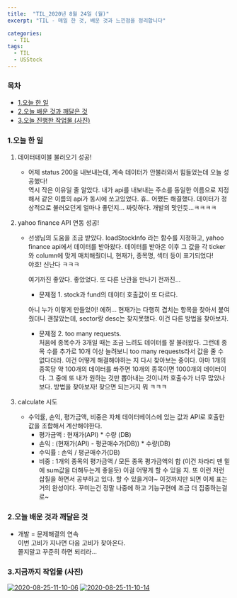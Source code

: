 ```yaml
---
title:  "TIL_2020년 8월 24일 (월)"
excerpt: "TIL - 매일 한 것, 배운 것과 느낀점을 정리합니다"

categories:
  - TIL
tags:
  - TIL
  - USStock
---
```



<h3>목차</h3>

- [1.오늘 한 일](#1오늘-한-일)
- [2.오늘 배운 것과 깨달은 것](#2오늘-배운-것과-깨달은-것)
- [3.오늘 진행한 작업물 (사진)](#3오늘-진행한-작업물-사진)
  

### 1.오늘 한 일

1. 데이터테이블 불러오기 성공!
    - 어제 status 200을 내보내는데, 계속 데이터가 안불러와서 힘들었는데 오늘 성공했다!    
      역시 작은 이유일 줄 알았다. 내가 api를 내보내는 주소를 동일한 이름으로 지정해서 같은 이름의 api가 동시에 쏘고있었다.
      휴.. 어쨌든 해결했다. 데이터가 정상적으로 불러오던게 얼마나 좋던지... 짜릿하다. 개발의 맛인듯...ㅋㅋㅋㅋ

      
    
2. yahoo finance API 연동 성공!
    - 선생님의 도움을 조금 받았다. loadStockInfo 라는 함수를 지정하고, yahoo finance api에서 데이터를 받아왔다.
      데이터를 받아온 이후 그 값을 각 ticker와 column에 맞게 매치해줬더니, 현재가, 종목명, 섹터 등이 표기되었다!     
      야호! 신난다 ㅋㅋㅋ       
    
      
    
      여기까진 좋았다. 좋았었다. 또 다른 난관을 만나기 전까진...    
    
      -  문제점 1. stock과 fund의 데이터 호출값이 또 다르다.   
    
        아니 누가 이렇게 만들었어! 에허... 현재가는 다행히 겹치는 항목을 찾아서 붙여줬더니 괜찮았는데, sector랑 desc는 찾지못했다. 이건 다른 방법을 찾아보자.
    
         - 문제점 2. too many requests.   
        처음에 종목수가 3개일 때는 조금 느려도 데이터를 잘 불러왔다.
        그런데 종목 수를 추가로 10개 이상 늘려보니 too many requests라서 값을 줄 수 없다더라. 이건 어떻게 해결해야하는 지 다시 찾아보는 중이다. 아마 1개의 종목당 약 100개의 데이터를 쏴주면 10개의 종목이면 1000개의 데이터이다. 그 중에 또 내가 원하는 것만 뽑아내는 것이니까 호출수가 너무 많았나보다. 방법을 찾아보자! 찾으면 되는거지 뭐 ㅋㅋㅋ
    
        
    
3. calculate 시도
    - 수익률, 손익, 평가금액, 비중은 자체 데이터베이스에 있는 값과 API로 호출한 값을 조합해서 계산해야한다.
        - 평가금액 : 현재가(API) * 수량 (DB)
        - 손익 : (현재가(API) - 평균매수가(DB)) * 수량(DB)
        - 수익률 : 손익 / 평균매수가(DB)   
        - 비중 : 1개의 종목의 평가금액 / 모든 종목 평가금액의 합 (이건 차라리 맨 밑에 sum값을 더해두는게 좋을듯)
    이걸 어떻게 할 수 있을 지. 또 이런 저런 삽질을 하면서 공부하고 있다. 할 수 있을거야~
    이것까지만 되면 이제 표는 거의 완성이다. 꾸미는건 정말 나중에 하고 기능구현에 조금 더 집중하는걸로~    

### 2.오늘 배운 것과 깨달은 것

- 개발 = 문제해결의 연속     
    이번 고비가 지나면 다음 고비가 찾아온다.   
    쫄지말고 꾸준히 하면 되리라...

### 3.지금까지 작업물 (사진)

<a href="https://ibb.co/rc8PB35"><img src="https://i.ibb.co/hZQ5Gc2/2020-08-25-11-10-06.png" alt="2020-08-25-11-10-06" border="0"></a>
<a href="https://ibb.co/w6fWtZN"><img src="https://i.ibb.co/XJqsHfZ/2020-08-25-11-10-14.png" alt="2020-08-25-11-10-14" border="0"></a>



